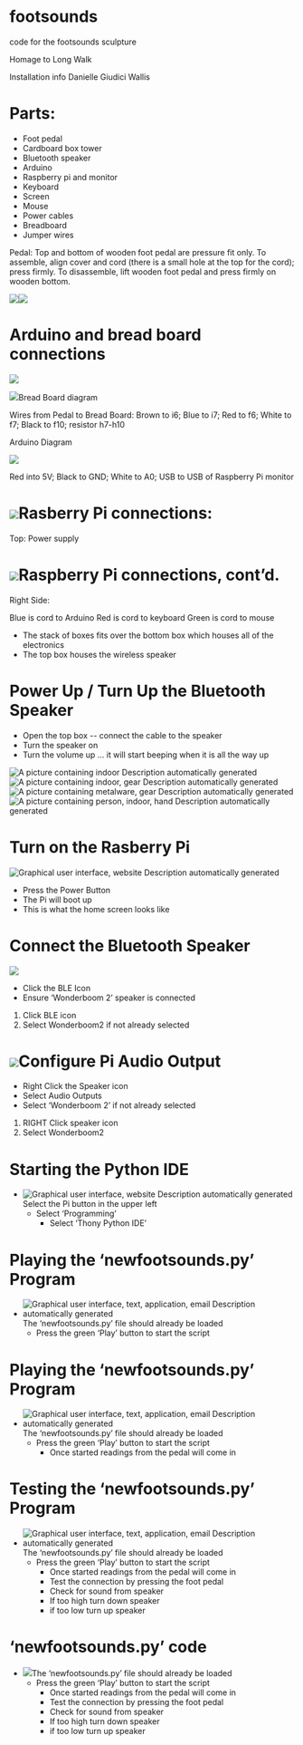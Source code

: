 # footsounds
code for the footsounds sculpture

Homage to Long Walk

Installation info Danielle Giudici Wallis

# Parts:

-   Foot pedal
-   Cardboard box tower
-   Bluetooth speaker
-   Arduino
-   Raspberry pi and monitor
-   Keyboard
-   Screen
-   Mouse
-   Power cables
-   Breadboard
-   Jumper wires

Pedal: Top and bottom of wooden foot pedal are pressure fit only. To assemble, align cover and cord (there is a small hole at the top for the cord); press firmly. To disassemble, lift wooden foot pedal and press firmly on wooden bottom.

![](media/a16a7c2753d4bb3b9818c5f19fc764ce.jpeg)![](media/9e874c0f38db6f5c142ee892c9ccc53c.jpeg)

# Arduino and bread board connections

![](media/97d7a7b4b75ffe46032afd7142476048.jpeg)

![](media/24a9987f6dc1457b19797dbebd03e6b0.jpeg)Bread Board diagram

Wires from Pedal to Bread Board: Brown to i6; Blue to i7; Red to f6; White to f7; Black to f10; resistor h7-h10

Arduino Diagram

![](media/e9511b947c517291e9516cc5023b7918.jpeg)

Red into 5V; Black to GND; White to A0; USB to USB of Raspberry Pi monitor

# ![](media/585edfa7201f65718c6f6cdcab8aad9d.jpeg)Rasberry Pi connections:

Top: Power supply

# ![](media/88fd71bc04891e7f71499b07ab8820ef.jpeg)Raspberry Pi connections, cont’d.

Right Side:

Blue is cord to Arduino Red is cord to keyboard Green is cord to mouse

-   The stack of boxes fits over the bottom box which houses all of the electronics
-   The top box houses the wireless speaker

# Power Up / Turn Up the Bluetooth Speaker

-   Open the top box -- connect the cable to the speaker
-   Turn the speaker on
-   Turn the volume up … it will start beeping when it is all the way up

![A picture containing indoor  Description automatically generated](media/71de6cdeb968de97d0231bfe9fa36e2e.jpeg)![A picture containing indoor, gear  Description automatically generated](media/aa29a1a28e61b245f3b864a884d41e3b.jpeg)![A picture containing metalware, gear  Description automatically generated](media/ea5c26ff772d23cc99255a2a7f722ce0.jpeg)![A picture containing person, indoor, hand  Description automatically generated](media/37e07c41c1e8dd8bd29912991ec4af1c.jpeg)

# Turn on the Rasberry Pi

![Graphical user interface, website  Description automatically generated](media/1c67c593c44b3bf34f104dc7fc6b1e2d.jpeg)
-   Press the Power Button
-   The Pi will boot up
-   This is what the home screen looks like

# Connect the Bluetooth Speaker
![](media/c831d1d5c569bea4d44d100a1bddb86b.jpeg)

-   Click the BLE Icon
-   Ensure ‘Wonderboom 2’ speaker is connected
1.  Click BLE icon
1.  Select Wonderboom2 if not already selected

# ![](media/e28e5055d07042d9edf6f452af0127d6.jpeg)Configure Pi Audio Output

-   Right Click the Speaker icon
-   Select Audio Outputs
-   Select ‘Wonderboom 2’ if not already selected
1.  RIGHT Click speaker icon
1.  Select Wonderboom2

# Starting the Python IDE

-   ![Graphical user interface, website  Description automatically generated](media/71c3d3f29de7ebfde3bd6d44d229db2d.jpeg)Select the Pi button in the upper left
    -   Select ‘Programming’
        -   Select ‘Thony Python IDE’

# Playing the ‘newfootsounds.py’ Program

-   ![Graphical user interface, text, application, email  Description automatically generated](media/dd68d4d4c75141bc4cede7c0c8897fd9.jpeg)The ‘newfootsounds.py’ file should already be loaded
    -   Press the green ‘Play’ button to start the script

# Playing the ‘newfootsounds.py’ Program

-   ![Graphical user interface, text, application, email  Description automatically generated](media/0d91dc16f82c4c7365662d830e94fad4.png)The ‘newfootsounds.py’ file should already be loaded
    -   Press the green ‘Play’ button to start the script
        -   Once started readings from the pedal will come in

# Testing the ‘newfootsounds.py’ Program

-   ![Graphical user interface, text, application, email  Description automatically generated](media/234409bbfafb2525e9ae9f1ed8c66a84.jpeg)The ‘newfootsounds.py’ file should already be loaded
    -   Press the green ‘Play’ button to start the script
        -   Once started readings from the pedal will come in
        -   Test the connection by pressing the foot pedal
        -   Check for sound from speaker
        -   If too high turn down speaker
        -   if too low turn up speaker

# ‘newfootsounds.py’ code

-   ![](media/7a9dd8e8c16022a50477cef73fef0870.jpeg)The ‘newfootsounds.py’ file should already be loaded
    -   Press the green ‘Play’ button to start the script
        -   Once started readings from the pedal will come in
        -   Test the connection by pressing the foot pedal
        -   Check for sound from speaker
        -   If too high turn down speaker
        -   if too low turn up speaker
